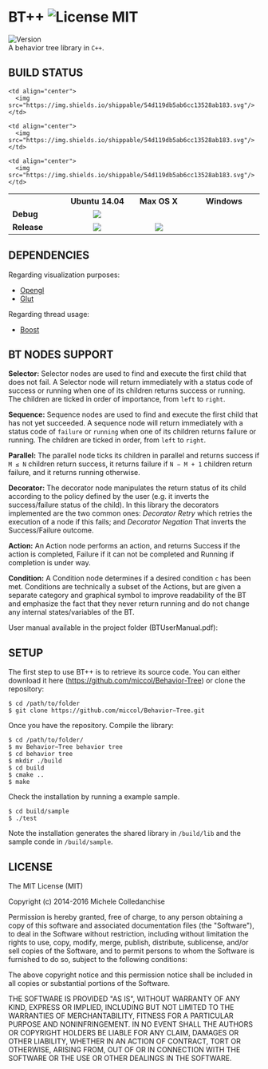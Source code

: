 BT++ ![License MIT](https://img.shields.io/dub/l/vibe-d.svg)
====
![Version](https://img.shields.io/badge/version-v1.1-orange.svg) <br/> 
A behavior tree library in `C++`.

BUILD STATUS
------------

<table align="center">
  <tr>
    <th width="9%" />
    <th width="13%">Ubuntu 14.04</th>
    <th width="13%">Max OS X</th>
    <th width="13%">Windows</th>
  </tr>
  <tr>
    <td><b>Debug</b></td>
    <td align="center">
      <img src="https://img.shields.io/shippable/54d119db5ab6cc13528ab183.svg"/>
    </td>
    
    <td align="center">
      <img src="https://img.shields.io/shippable/54d119db5ab6cc13528ab183.svg"/>
    </td>
      
    <td align="center">
      <img src="https://img.shields.io/shippable/54d119db5ab6cc13528ab183.svg"/>
    </td>
  </tr>
  <tr>
    <td><b>Release</b></td>
    <td align="center">
      <img src="https://img.shields.io/shippable/54d119db5ab6cc13528ab183.svg"/>
    </td>
    <td align="center">
      <img src="https://img.shields.io/shippable/54d119db5ab6cc13528ab183.svg"/>
    </td>
    
    <td align="center">
      <img src="https://img.shields.io/shippable/54d119db5ab6cc13528ab183.svg"/>
    </td>
</tr>
</table>

DEPENDENCIES
------------

Regarding visualization purposes:
* [Opengl](https://www.opengl.org/)
* [Glut](https://www.opengl.org/resources/libraries/glut/)

Regarding thread usage:
* [Boost](http://www.boost.org/)

BT NODES SUPPORT
----------------
**Selector:** Selector nodes are used to find and execute the first child that does not fail. A Selector node will return immediately with a status code of success or running when one of its children returns success or running. The children are ticked in order of importance, from `left` to `right`.

**Sequence:** Sequence nodes are used to find and execute the first child that has not yet succeeded. A sequence node will return immediately with a status code of `failure` or `running` when one of its children returns failure or running. The children are ticked in order, from `left` to `right`.

**Parallel:** The parallel node ticks its children in parallel and returns success if `M ≤ N` children return success, it returns failure if `N − M + 1` children return failure, and it returns running otherwise.

**Decorator:** The decorator node manipulates the return status of its child according to the policy defined by the user (e.g. it inverts the success/failure status of the child). In this library the decorators implemented are the two common ones: *Decorator Retry* which retries the execution of a node if this fails; and *Decorator Negation* That inverts the Success/Failure outcome.

**Action:** An Action node performs an action, and returns Success if the action is completed, Failure if it can not be completed and Running if completion is under way.

**Condition:** A Condition node determines if a desired condition `c` has been met. Conditions are technically a subset of the Actions, but are given a separate category and graphical symbol to improve readability of the BT and emphasize the fact that they never return running and do not change any internal states/variables of the BT.


User manual available in the project folder (BTUserManual.pdf):



SETUP
-----------

The first step to use BT++ is to retrieve its source code. You can either download it 
here (https://github.com/miccol/Behavior-Tree) or clone the repository:

`$ cd /path/to/folder` <br/>
`$ git clone https://github.com/miccol/Behavior−Tree.git`

Once you have the repository. Compile the library:

`$ cd /path/to/folder/` <br/>
`$ mv Behavior−Tree behavior tree` <br/>
`$ cd behavior tree` <br/>
`$ mkdir ./build` <br/>
`$ cd build` <br/>
`$ cmake ..` <br/>
`$ make` <br/>

Check the installation by running a example sample.

`$ cd build/sample` <br/>
`$ ./test` <br/>

Note the installation generates the shared library in `/build/lib` and the sample conde in `/build/sample`.

LICENSE
-------
The MIT License (MIT)

Copyright (c) 2014-2016 Michele Colledanchise

Permission is hereby granted, free of charge, to any person obtaining a copy
of this software and associated documentation files (the "Software"), to deal
in the Software without restriction, including without limitation the rights
to use, copy, modify, merge, publish, distribute, sublicense, and/or sell
copies of the Software, and to permit persons to whom the Software is
furnished to do so, subject to the following conditions:

The above copyright notice and this permission notice shall be included in all
copies or substantial portions of the Software.

THE SOFTWARE IS PROVIDED "AS IS", WITHOUT WARRANTY OF ANY KIND, EXPRESS OR
IMPLIED, INCLUDING BUT NOT LIMITED TO THE WARRANTIES OF MERCHANTABILITY,
FITNESS FOR A PARTICULAR PURPOSE AND NONINFRINGEMENT. IN NO EVENT SHALL THE
AUTHORS OR COPYRIGHT HOLDERS BE LIABLE FOR ANY CLAIM, DAMAGES OR OTHER
LIABILITY, WHETHER IN AN ACTION OF CONTRACT, TORT OR OTHERWISE, ARISING FROM,
OUT OF OR IN CONNECTION WITH THE SOFTWARE OR THE USE OR OTHER DEALINGS IN THE
SOFTWARE.
